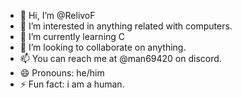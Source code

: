 - 👋 Hi, I’m @RelivoF
- 👀 I’m interested in anything related with computers.
- 🌱 I’m currently learning C
- 💞️ I’m looking to collaborate on anything.
- 📫 You can reach me at @man69420 on discord.
- 😄 Pronouns: he/him
- ⚡ Fun fact: i am a human.

<!---
RelivoF/RelivoF is a ✨ special ✨ repository because its `README.md` (this file) appears on your GitHub profile.
You can click the Preview link to take a look at your changes.
--->
